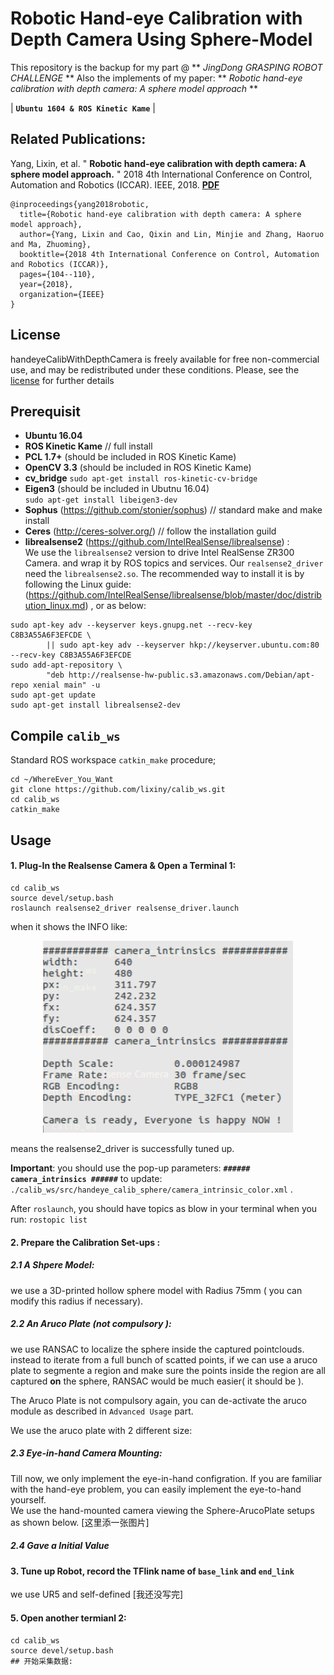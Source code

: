 # Robotic Hand-eye Calibration with Depth Camera Using Sphere-Model
This repository is the backup for my part @  ** *JingDong GRASPING ROBOT CHALLENGE* **
Also the implements of my paper: ** *Robotic hand-eye calibration with depth camera: A sphere model approach* **

| **`Ubuntu 1604 & ROS Kinetic Kame`** |
## Related Publications:    

Yang, Lixin, et al. " **Robotic hand-eye calibration with depth camera: A sphere model approach.** " 2018 4th International Conference on Control, Automation and Robotics (ICCAR). IEEE, 2018. **[PDF](https://ieeexplore.ieee.org/document/8384652/)**

    @inproceedings{yang2018robotic,
      title={Robotic hand-eye calibration with depth camera: A sphere model approach},
      author={Yang, Lixin and Cao, Qixin and Lin, Minjie and Zhang, Haoruo and Ma, Zhuoming},
      booktitle={2018 4th International Conference on Control, Automation and Robotics (ICCAR)},
      pages={104--110},
      year={2018},
      organization={IEEE}
    }
## License
handeyeCalibWithDepthCamera is freely available for free non-commercial use, and may be redistributed under these conditions. Please, see the [license](LICENSE) for further details

## Prerequisit
* **Ubuntu 16.04** 
* **ROS Kinetic Kame**  // full install   
* **PCL 1.7+** (should be included in ROS Kinetic Kame)
* **OpenCV 3.3** (should be included in ROS Kinetic Kame)
* **cv_bridge**
`sudo apt-get install ros-kinetic-cv-bridge`
* **Eigen3**  (should be included in Ubutnu 16.04)  
`sudo apt-get install libeigen3-dev`
* **Sophus** (https://github.com/stonier/sophus)  // standard make and make install
* **Ceres** (http://ceres-solver.org/) // follow the installation guild
* **librealsense2** (https://github.com/IntelRealSense/librealsense) :  
We use the `librealsense2` version to drive Intel RealSense ZR300 Camera. and wrap it by ROS topics and services. Our `realsense2_driver` need the `librealsense2.so`. The recommended way to install it is by following the Linux guide:(https://github.com/IntelRealSense/librealsense/blob/master/doc/distribution_linux.md) 
, or as below:   
```Shell
sudo apt-key adv --keyserver keys.gnupg.net --recv-key C8B3A55A6F3EFCDE \
		|| sudo apt-key adv --keyserver hkp://keyserver.ubuntu.com:80 --recv-key C8B3A55A6F3EFCDE
sudo add-apt-repository \ 
		"deb http://realsense-hw-public.s3.amazonaws.com/Debian/apt-repo xenial main" -u
sudo apt-get update
sudo apt-get install librealsense2-dev
```

## Compile  `calib_ws`
Standard ROS workspace `catkin_make` procedure; 
```Shell
cd ~/WhereEver_You_Want
git clone https://github.com/lixiny/calib_ws.git 
cd calib_ws	
catkin_make
```

## Usage

#### 1.  Plug-In the Realsense Camera  & Open a Terminal 1: 
```Shell
cd calib_ws
source devel/setup.bash
roslaunch realsense2_driver realsense_driver.launch
```
when it shows the INFO like:   
<div align="center">
	<img src="doc/camera_info.png", width="400"> 
</div>

means the realsense2_driver is successfully tuned up. 

**Important**:  you should use the pop-up parameters:  **`###### camera_intrinsics ######`**  to update:
  `./calib_ws/src/handeye_calib_sphere/camera_intrinsic_color.xml` .
  
After `roslaunch`, you should have topics as blow in your terminal when you run:  `rostopic list`

#### 2. Prepare the Calibration Set-ups :
##### 2.1 A Shpere Model:
we use a 3D-printed hollow sphere model with Radius 75mm ( you can modify this radius if necessary).

##### 2.2 An Aruco Plate (not compulsory ):
we use RANSAC to localize the sphere inside the captured pointclouds.  instead to iterate from a full bunch of scatted points,  if we can use a aruco plate to segmente a region and make sure the points inside the region are all captured **on** the sphere,  RANSAC would be much easier( it should be ). 

The Aruco Plate is not compulsory again, you can de-activate the aruco module as described in `Advanced Usage` part.  

We use the aruco plate with 2 different size:


##### 2.3 Eye-in-hand Camera Mounting:
Till now, we only implement the eye-in-hand configration.  If you are familiar with the hand-eye problem, you can easily implement the eye-to-hand yourself.  
We use the hand-mounted camera viewing the Sphere-ArucoPlate setups as shown below. 
[这里添一张图片]
 
##### 2.4 Gave a Initial Value

#### 3.  Tune up Robot, record the TFlink name of `base_link` and `end_link`  

we use UR5 and self-defined   [我还没写完]

#### 5.  Open another termianl 2:
```
cd calib_ws
source devel/setup.bash
## 开始采集数据: 

```